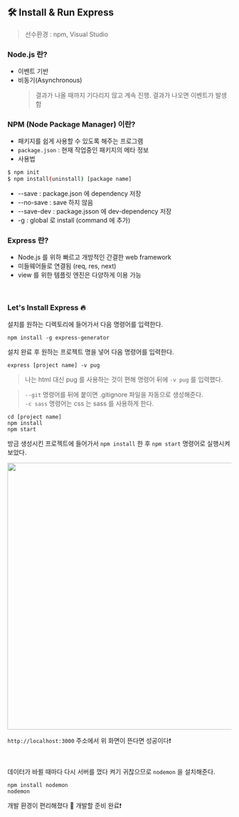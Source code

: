 ## 🛠 Install & Run Express

> 선수환경 : npm, Visual Studio

### Node.js 란?
- 이벤트 기반
- 비동기(Asynchronous)
  > 결과가 나올 때까지 기다리지 않고 계속 진행. 결과가 나오면 이벤트가 발생함
  
### NPM (Node Package Manager) 이란?
- 패키지를 쉽게 사용할 수 있도록 해주는 프로그램
- ``` package.json ``` : 현재 작업중인 패키지의 메타 정보
- 사용법
```sh
$ npm init
$ npm install(uninstall) [package name]
```
  - --save : package.json 에 dependency 저장 
  - --no-save : save 하지 않음
  - --save-dev : package.jsson 에 dev-dependency 저장
  - -g : global 로 install (command 에 추가) 


### Express 란?
- Node.js 를 위하 빠르고 개방적인 간결한 web framework
- 미들웨어들로 연결됨 (req, res, next)
- view 를 위한 템플릿 엔진은 다양하게 이용 가능

<br/>

### Let's Install Express 🔥

설치를 원하는 디렉토리에 들어가서 다음 명령어를 입력한다.

```
npm install -g express-generator
```

설치 완료 후 원하는 프로젝트 명을 넣어 다음 명령어를 입력한다.

```
express [project name] -v pug
```
> 나는 html 대신 pug 를 사용하는 것이 편해 명령어 뒤에 ``` -v pug ``` 를 입력했다.   

> ``` --git ``` 명령어를 뒤에 붙이면 .gitignore 파일을 자동으로 생성해준다.   
``` -c sass ``` 명령어는 css 는 sass 를 사용하게 한다.

```
cd [project name]
npm install
npm start
```
방금 생성시킨 프로젝트에 들어가서 ``` npm install ``` 한 후 ``` npm start ``` 명령어로 실행시켜 보았다.

<img src="./screenshots/0-server.png" width="600">


``` http://localhost:3000 ``` 주소에서 위 화면이 뜬다면 성공이다❗️

<br/>

데이터가 바뀔 때마다 다시 서버를 껐다 켜기 귀찮으므로 ``` nodemon ``` 을 설치해준다.

```
npm install nodemon
nodemon
```

개발 환경이 편리해졌다 👏 개발할 준비 완료❗️
